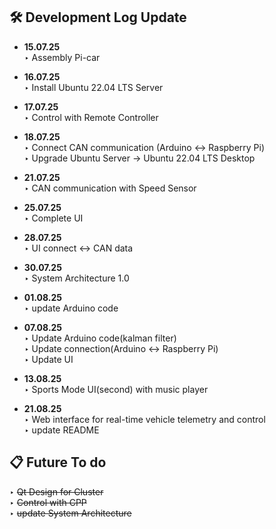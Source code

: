 <!-- 개발 로그 및 할 일들  -->

## 🛠️ Development Log Update 

- **15.07.25**  
  ‣ Assembly Pi-car

- **16.07.25**  
  ‣ Install Ubuntu 22.04 LTS Server

- **17.07.25**  
  ‣ Control with Remote Controller

- **18.07.25**  
  ‣ Connect CAN communication (Arduino ↔ Raspberry Pi)  
  ‣ Upgrade Ubuntu Server → Ubuntu 22.04 LTS Desktop


- **21.07.25**  
  ‣ CAN communication with Speed Sensor   

- **25.07.25**  
  ‣ Complete UI  


- **28.07.25**  
  ‣ UI connect ↔ CAN data  

- **30.07.25**  
  ‣ System Architecture 1.0  


- **01.08.25**  
  ‣ update Arduino code  

- **07.08.25**  
  ‣ Update Arduino code(kalman filter)  
  ‣ Update connection(Arduino ↔ Raspberry Pi)  
  ‣ Update UI  
- **13.08.25**  
  ‣ Sports Mode UI(second) with music player    

- **21.08.25**  
  ‣ Web interface for real-time vehicle telemetry and control  
  ‣ update README


## 📋 Future To do
  ‣ ~~Qt Design for Cluster~~  
  ‣ ~~Control with CPP~~  
  ‣ ~~update System Architecture~~